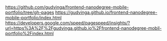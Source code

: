 https://github.com/gudvinga/frontend-nanodegree-mobile-portfolio/tree/gh-pages
https://gudvinga.github.io/frontend-nanodegree-mobile-portfolio/index.html
https://developers.google.com/speed/pagespeed/insights/?url=https%3A%2F%2Fgudvinga.github.io%2Ffrontend-nanodegree-mobil-portfolio%2Findex.html